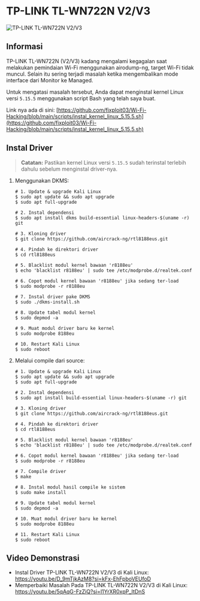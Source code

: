 # TP-LINK TL-WN722N V2/V3

![TP-LINK TL-WN722N V2/V3](https://github.com/fixploit03/Pentest-WiFi/blob/main/instal%20driver/TP-LINK%20TL-WN722N%20V2/img/tplink-tlwn722n-v2.jpg)

## Informasi 

TP-LINK TL-WN722N (V2/V3) kadang mengalami kegagalan saat melakukan pemindaian Wi-Fi menggunakan airodump-ng, target Wi-Fi tidak muncul. Selain itu sering terjadi masalah ketika mengembalikan mode interface dari Monitor ke Managed.

Untuk mengatasi masalah tersebut, Anda dapat menginstal kernel Linux versi `5.15.5` menggunakan script Bash yang telah saya buat.

Link nya ada di sini: [https://github.com/fixploit03/Wi-Fi-Hacking/blob/main/scripts/instal_kernel_linux_5.15.5.sh](https://github.com/fixploit03/Wi-Fi-Hacking/blob/main/scripts/instal_kernel_linux_5.15.5.sh)

## Instal Driver

> **Catatan:** Pastikan kernel Linux versi `5.15.5` sudah terinstal terlebih dahulu sebelum menginstal driver-nya.

1. Menggunakan DKMS:

   ```
   # 1. Update & upgrade Kali Linux
   $ sudo apt update && sudo apt upgrade
   $ sudo apt full-upgrade

   # 2. Instal dependensi
   $ sudo apt install dkms build-essential linux-headers-$(uname -r) git

   # 3. Kloning driver
   $ git clone https://github.com/aircrack-ng/rtl8188eus.git

   # 4. Pindah ke direktori driver
   $ cd rtl8188eus

   # 5. Blacklist modul kernel bawaan 'r8188eu'
   $ echo 'blacklist r8188eu' | sudo tee /etc/modprobe.d/realtek.conf

   # 6. Copot modul kernel bawaan 'r8188eu' jika sedang ter-load
   $ sudo modprobe -r r8188eu
   
   # 7. Instal driver pake DKMS
   $ sudo ./dkms-install.sh

   # 8. Update tabel modul kernel
   $ sudo depmod -a

   # 9. Muat modul driver baru ke kernel
   $ sudo modprobe 8188eu

   # 10. Restart Kali Linux
   $ sudo reboot
   ```
2. Melalui compile dari source:

   ```
   # 1. Update & upgrade Kali Linux
   $ sudo apt update && sudo apt upgrade
   $ sudo apt full-upgrade

   # 2. Instal dependensi
   $ sudo apt install build-essential linux-headers-$(uname -r) git

   # 3. Kloning driver
   $ git clone https://github.com/aircrack-ng/rtl8188eus.git

   # 4. Pindah ke direktori driver
   $ cd rtl8188eus

   # 5. Blacklist modul kernel bawaan 'r8188eu'
   $ echo 'blacklist r8188eu' | sudo tee /etc/modprobe.d/realtek.conf

   # 6. Copot modul kernel bawaan 'r8188eu' jika sedang ter-load
   $ sudo modprobe -r r8188eu

   # 7. Compile driver
   $ make

   # 8. Instal modul hasil compile ke sistem
   $ sudo make install

   # 9. Update tabel modul kernel
   $ sudo depmod -a

   # 10. Muat modul driver baru ke kernel
   $ sudo modprobe 8188eu

   # 11. Restart Kali Linux
   $ sudo reboot
   ```

## Video Demonstrasi

- Instal Driver TP-LINK TL-WN722N V2/V3 di Kali Linux:
  https://youtu.be/D_9mTjkAzM8?si=kFx-EhFpboVEUfoD
- Memperbaiki Masalah Pada TP-LINK TL-WN722N V2/V3 di Kali Linux:
  https://youtu.be/5qAqG-FzZiQ?si=l1YrXR0xpP_ItDnS
